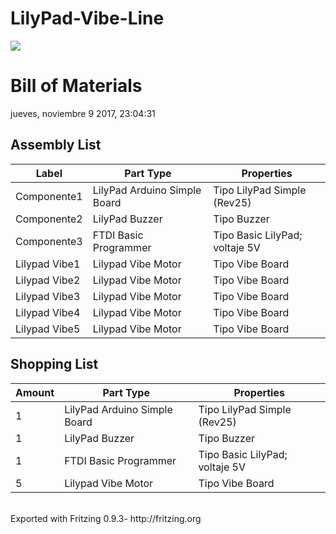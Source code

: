 # LilyPad-Vibe-Line

<img src="https://github.com/josedavidgm1995/LilyPad-Vibe-Line/blob/master/Untitled%20Sketch_bb.png?raw=true"/>
<body>

<h1>Bill of Materials</h1>
<p class="meta">jueves, noviembre 9 2017, 23:04:31</p>


<h2>Assembly List</h2>
<table>

  <thead>
   <tr>
    <th>Label</th>
    <th>Part Type</th>
    <th>Properties</th>
    </tr>
  </thead>
  <tbody>
  <tr>
    <td>Componente1</td>
    <td>LilyPad Arduino Simple Board</td>
    <td class="props">Tipo LilyPad Simple (Rev25)</td>
</tr><tr>
    <td>Componente2</td>
    <td>LilyPad Buzzer</td>
    <td class="props">Tipo Buzzer</td>
</tr><tr>
    <td>Componente3</td>
    <td>FTDI Basic Programmer</td>
    <td class="props">Tipo Basic LilyPad; voltaje 5V</td>
</tr><tr>
    <td>Lilypad Vibe1</td>
    <td>Lilypad Vibe Motor</td>
    <td class="props">Tipo Vibe Board</td>
</tr><tr>
    <td>Lilypad Vibe2</td>
    <td>Lilypad Vibe Motor</td>
    <td class="props">Tipo Vibe Board</td>
</tr><tr>
    <td>Lilypad Vibe3</td>
    <td>Lilypad Vibe Motor</td>
    <td class="props">Tipo Vibe Board</td>
</tr><tr>
    <td>Lilypad Vibe4</td>
    <td>Lilypad Vibe Motor</td>
    <td class="props">Tipo Vibe Board</td>
</tr><tr>
    <td>Lilypad Vibe5</td>
    <td>Lilypad Vibe Motor</td>
    <td class="props">Tipo Vibe Board</td>
</tr>
  </tbody>
</table>
<h2>Shopping List</h2>
<table>
  <thead>
	<tr>
    <th>Amount</th>
    <th>Part Type</th>
    <th>Properties</th>
    </tr>
  </thead>
  <tbody>
<tr>
    <td>1</td>
    <td>LilyPad Arduino Simple Board</td>
    <td class="props">Tipo LilyPad Simple (Rev25)</td>
</tr><tr>
    <td>1</td>
    <td>LilyPad Buzzer</td>
    <td class="props">Tipo Buzzer</td>
</tr><tr>
    <td>1</td>
    <td>FTDI Basic Programmer</td>
    <td class="props">Tipo Basic LilyPad; voltaje 5V</td>
</tr><tr>
    <td>5</td>
    <td>Lilypad Vibe Motor</td>
    <td class="props">Tipo Vibe Board</td>
</tr>
  </tbody>
</table>
<p class="meta"><br/>Exported with Fritzing 0.9.3- http://fritzing.org</p>
</body>
